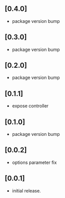 ## [0.4.0]
* package version bump

## [0.3.0]
* package version bump

## [0.2.0]
* package version bump

## [0.1.1]
* expose controller

## [0.1.0]
* package version bump

## [0.0.2]
* options parameter fix

## [0.0.1]
* initial release.